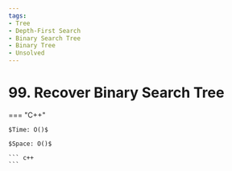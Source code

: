```yaml
---
tags:
- Tree
- Depth-First Search
- Binary Search Tree
- Binary Tree
- Unsolved
---
```



# 99. Recover Binary Search Tree

=== "C++"

    $Time: O()$

    $Space: O()$

    ``` c++
    ```